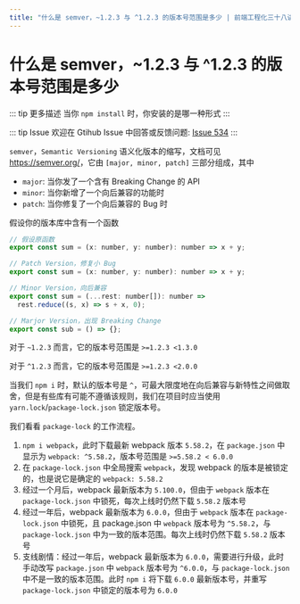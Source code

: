 ```yaml
---
title: "什么是 semver，~1.2.3 与 ^1.2.3 的版本号范围是多少 | 前端工程化三十八讲"
---
```


# 什么是 semver，~1.2.3 与 ^1.2.3 的版本号范围是多少

::: tip 更多描述
当你 `npm install` 时，你安装的是哪一种形式
:::

::: tip Issue
欢迎在 Gtihub Issue 中回答或反馈问题: [Issue 534](https://github.com/shfshanyue/Daily-Question/issues/534)
:::

`semver`，`Semantic Versioning` 语义化版本的缩写，文档可见 <https://semver.org/>，它由 `[major, minor, patch]` 三部分组成，其中

- `major`: 当你发了一个含有 Breaking Change 的 API
- `minor`: 当你新增了一个向后兼容的功能时
- `patch`: 当你修复了一个向后兼容的 Bug 时

假设你的版本库中含有一个函数

```js
// 假设原函数
export const sum = (x: number, y: number): number => x + y;

// Patch Version，修复小 Bug
export const sum = (x: number, y: number): number => x + y;

// Minor Version，向后兼容
export const sum = (...rest: number[]): number =>
  rest.reduce((s, x) => s + x, 0);

// Marjor Version，出现 Breaking Change
export const sub = () => {};
```

对于 `~1.2.3` 而言，它的版本号范围是 `>=1.2.3 <1.3.0`

对于 `^1.2.3` 而言，它的版本号范围是 `>=1.2.3 <2.0.0`

当我们 `npm i` 时，默认的版本号是 `^`，可最大限度地在向后兼容与新特性之间做取舍，但是有些库有可能不遵循该规则，我们在项目时应当使用 `yarn.lock`/`package-lock.json` 锁定版本号。

我们看看 `package-lock` 的工作流程。

1. `npm i webpack`，此时下载最新 webpack 版本 `5.58.2`，在 `package.json` 中显示为 `webpack: ^5.58.2`，版本号范围是 `>=5.58.2 < 6.0.0`
2. 在 `package-lock.json` 中全局搜索 `webpack`，发现 webpack 的版本是被锁定的，也是说它是确定的 `webpack: 5.58.2`
3. 经过一个月后，webpack 最新版本为 `5.100.0`，但由于 `webpack` 版本在 `package-lock.json` 中锁死，每次上线时仍然下载 `5.58.2` 版本号
4. 经过一年后，webpack 最新版本为 `6.0.0`，但由于 `webpack` 版本在 `package-lock.json` 中锁死，且 package.json 中 `webpack` 版本号为 `^5.58.2`，与 `package-lock.json` 中为一致的版本范围。每次上线时仍然下载 `5.58.2` 版本号
5. 支线剧情：经过一年后，webpack 最新版本为 `6.0.0`，需要进行升级，此时手动改写 `package.json` 中 `webpack` 版本号为 `^6.0.0`，与 `package-lock.json` 中不是一致的版本范围。此时 `npm i` 将下载 `6.0.0` 最新版本号，并重写 `package-lock.json` 中锁定的版本号为 `6.0.0`
